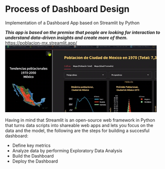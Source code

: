 # Process of Dashboard Design
Implementation of a Dashboard App based on Streamlit by Python

***This app is based on the premise that people are looking for interaction to understand data-driven insights and create more of them.***
https://poblacion-mx.streamlit.app/
![Show](https://github.com/RodGuarneros/dashboard_population_mx/blob/main/dashboard_poblacion_mx%20(1).gif)

Having in mind that Streamlit is an open-source web framework in Python that turns data scripts into shareable web apps and lets you focus on the data and the model, the following are the steps for building a succesful dashboard:

- Define key metrics
- Analyze data by performing Exploratory Data Analysis
- Build the Dashboard
- Deploy the Dashboard

